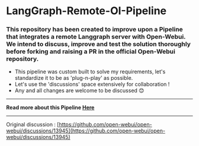 # LangGraph-Remote-OI-Pipeline

### This repository has been created to improve upon a Pipeline that integrates a remote Langgraph server with Open-Webui. We intend to discuss, improve and test the solution thoroughly before forking and raising a PR in the official Open-Webui repository.

- This pipeline was custom built to solve my requirements, let's standardize it to be as 'plug-n-play' as possible.
- Let's use the 'discussions' space extensively for collaboration !
- Any and all changes are welcome to be discussed 😊

---

**Read more about this Pipeline [Here](https://github.com/ruskinwadia/LangGraph-Remote-OI-Pipeline/blob/main/src/README.md)**

---

Original discussion : [https://github.com/open-webui/open-webui/discussions/13945](https://github.com/open-webui/open-webui/discussions/13945)
